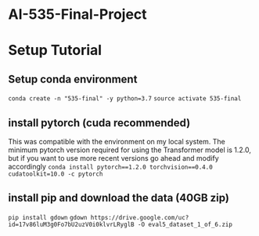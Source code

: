 # AI-535-Final-Project


# Setup Tutorial 


## Setup conda environment
`conda create -n "535-final" -y python=3.7`
`source activate 535-final`



## install pytorch (cuda recommended)
This was compatible with the environment on my local system.
The minimum pytorch version required for using the Transformer model is 1.2.0, but if you want to use more recent versions go ahead and modify accordingly
`conda install pytorch==1.2.0 torchvision==0.4.0 cudatoolkit=10.0 -c pytorch`


## install pip and download the data (40GB zip)
`pip install gdown`
`gdown https://drive.google.com/uc?id=17v86luM3g0Fo7bU2uzV0i0klvrLRyglB -O eval5_dataset_1_of_6.zip`
